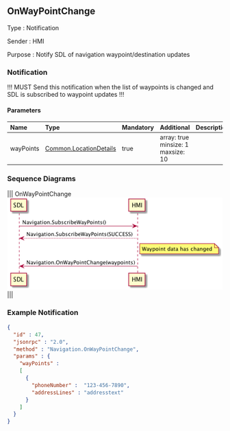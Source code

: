 ## OnWayPointChange

Type
: Notification

Sender
: HMI

Purpose
: Notify SDL of navigation waypoint/destination updates

### Notification

!!! MUST
Send this notification when the list of waypoints is changed and SDL is subscribed to waypoint updates
!!!

#### Parameters

|Name|Type|Mandatory|Additional|Description|
|:---|:---|:--------|:---------|:----------|
|wayPoints|[Common.LocationDetails](../../common/structs/#locationdetails)|true|array: true<br>minsize: 1<br>maxsize: 10||

### Sequence Diagrams
|||
OnWayPointChange
![OnWayPointChange](./assets/OnWayPointChange.png)
|||

### Example Notification

```json
{
  "id" : 47,
  "jsonrpc" : "2.0",
  "method" : "Navigation.OnWayPointChange",
  "params" : {
    "wayPoints" :
    [
      {
        "phoneNumber" :  "123-456-7890",
        "addressLines" : "addresstext"
      }
    ]
  }
}
```
